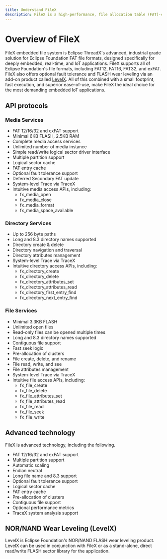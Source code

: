 ```yaml
---
title: Understand FileX
description: FileX is a high-performance, file allocation table (FAT)-compatible file system that's fully integrated with ThreadX and available for all supported processors. Like ThreadX, FileX is designed to have a small footprint and high performance, making it ideal for today's deeply embedded applications that require file management operations. FileX supports most physical media, including RAM, USBX, SD CARD, and NAND/NOR flash memories via LevelX.
---
```


# Overview of FileX

FileX embedded file system is Eclipse ThreadX's advanced, industrial grade solution for Eclipse Foundation FAT file formats, designed specifically for deeply embedded, real-time, and IoT applications. FileX supports all of Eclipse Foundation's file formats, including FAT12, FAT16, FAT32, and exFAT. FileX also offers optional fault tolerance and FLASH wear leveling via an add-on product called [LevelX](../levelx/index.md). All of this combined with a small footprint, fast execution, and superior ease-of-use, make FileX the ideal choice for the most demanding embedded IoT applications.

## API protocols

### Media Services

- FAT 12/16/32 and exFAT support
- Minimal 6KB FLASH, 2.5KB RAM
- Complete media access services
- Unlimited number of media instance
- Simple read/write logical sector driver interface
- Multiple partition support
- Logical sector cache
- FAT entry cache
- Optional fault tolerance support
- Deferred Secondary FAT update
- System-level Trace via TraceX
- Intuitive media access APIs, including:
  - fx_media_open
  - fx_media_close
  - fx_media_format
  - fx_media_space_available

### Directory Services

- Up to 256 byte paths
- Long and 8.3 directory names supported
- Directory create & delete
- Directory navigation and traversal
- Directory attributes management
- System-level Trace via TraceX
- Intuitive directory access APIs, including:
  - fx_directory_create
  - fx_directory_delete
  - fx_directory_attributes_set
  - fx_directory_attributes_read
  - fx_directory_first_entry_find
  - fx_directory_next_entry_find

### File Services

- Minimal 3.3KB FLASH
- Unlimited open files
- Read-only files can be opened multiple times
- Long and 8.3 directory names supported
- Contiguous file support
- Fast seek logic
- Pre-allocation of clusters
- File create, delete, and rename
- File read, write, and see
- File attributes management
- System-level Trace via TraceX
- Intuitive file access APIs, including:
  - fx_file_create
  - fx_file_delete
  - fx_file_attributes_set
  - fx_file_attributes_read
  - fx_file_read
  - fx_file_seek
  - fx_file_write

## Advanced technology

FileX is advanced technology, including the following.

- FAT 12/16/32 and exFAT support
- Multiple partition support
- Automatic scaling
- Endian neutral
- Long file name and 8.3 support
- Optional fault tolerance support
- Logical sector cache
- FAT entry cache
- Pre-allocation of clusters
- Contiguous file support
- Optional performance metrics
- TraceX system analysis support

## NOR/NAND Wear Leveling (LevelX)

LevelX is Eclipse Foundation's NOR/NAND FLASH wear leveling product. LevelX can be used in conjunction with FileX or as a stand-alone, direct read/write FLASH sector library for the application.
